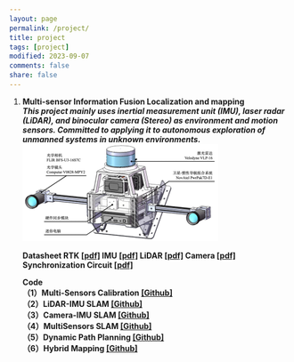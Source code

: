 ```yaml
---
layout: page
permalink: /project/
title: project
tags: [project]
modified: 2023-09-07
comments: false
share: false
---
```


<ol>
  <li><b> Multi-sensor Information Fusion Localization and mapping<br>
  <i>This project mainly uses inertial measurement unit (IMU), laser radar (LiDAR), and binocular camera (Stereo) as environment and motion sensors. Committed to applying it to autonomous exploration of unmanned systems in unknown environments.</i><br>
  <img src="../images/MultiSensorsCapture.png"> <br>
    
  </p>
    
  <b>Datasheet</b>
  RTK <a href="../project/CHC® CGI-430厘米级组合导航系统用户手册-20230130.pdf" class="textlink" target="_blank">[pdf]</a>
  IMU <a href="../project/CH10X_um_cn.pdf" class="textlink" target="_blank">[pdf]</a>
  LiDAR <a href="../project/63-9243 REV D MANUAL,USERS,VLP-16.pdf" class="textlink" target="_blank">[pdf]</a>
  Camera <a href="../project/FLIR-BFLY-U3-23H.pdf" class="textlink" target="_blank">[pdf]</a>
  Synchronization Circuit <a href="../project/FLIR-BFLY-U3-23H.pdf" class="textlink" target="_blank">[pdf]</a>

  </p>
  
  <b>Code</b><br>
  （1）Multi-Sensors Calibration <a href="https://github.com/canyilu/tproduct" class="textlink" target="_blank">[Github]</a><br>
  （2）LiDAR-IMU SLAM <a href="https://github.com/canyilu/tproduct" class="textlink" target="_blank">[Github]</a> <br>
  （3）Camera-IMU SLAM <a href="https://github.com/canyilu/tproduct" class="textlink" target="_blank">[Github]</a><br>
  （4）MultiSensors SLAM <a href="https://github.com/canyilu/tproduct" class="textlink" target="_blank">[Github]</a><br>
  （5）Dynamic Path Planning <a href="https://github.com/canyilu/tproduct" class="textlink" target="_blank">[Github]</a><br>
  （6）Hybrid Mapping <a href="https://github.com/canyilu/tproduct" class="textlink" target="_blank">[Github]</a><br>
  



